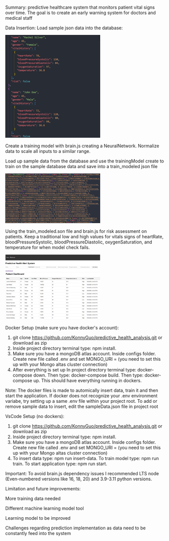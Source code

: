 Summary: predictive healthcare system that monitors patient vital signs over time. The goal is to create an early warning system for doctors and medical staff

Data Insertion: Load sample json data into the database:

<img src="public/imgs/dataInsert.png" alt="Sample Data Insertion" style="width:300px;">

Create a training model with brain.js creating a NeuralNetwork. Normalize data to scale all inputs to a similar range.

Load up sample data from the database and use the trainingModel create to train on the sample database data and save into a train_modeled json file

<img src="public/imgs/train_model.png" alt="Sample Data Insertion" style="width:300px;">

Using the train_modeled.son file and brain.js for risk assessment on patients. 
Keep a traditional low and high values for vitals signs of heartRate, bloodPressureSystolic, bloodPressureDiastolic, oxygenSaturation, and temperature for when model check fails.

<img src="public/imgs/addPatient.png" alt="Sample Data Insertion" style="width:300px;">

<img src="public/imgs/patientDashboard.png" alt="Sample Data Insertion" style="width:300px;">

Docker Setup (make sure you have docker's account): 
1. git clone https://github.com/KonnyGuo/predictive_health_analysis.git or download as zip
2. Inside project directory terminal type: npm install.
3. Make sure you have a mongoDB atlas account. Inside configs folder. Create new file called .env and set MONGO_URI = <yourMongoDBConnection> (you need to set this up with your Mongo altas cluster connection)
4. After everything is set up In project directory terminal type: docker-compose down. Then type: docker-compose build. Then type: docker-compose up. This should have everything running in dockers.

Note: 
The docker files is made to automically insert data, train it and then start the application. If docker does not recognize your .env environment variabe, try setting up a same .env file within your project root.
To add or remove sample data to insert, edit the sampleData.json file in project root

VsCode Setup (no dockers):
1. git clone https://github.com/KonnyGuo/predictive_health_analysis.git or download as zip
2. Inside project directory terminal type: npm install.
3. Make sure you have a mongoDB atlas account. Inside configs folder. Create new file called .env and set MONGO_URI = <yourMongoDBConnection> (you need to set this up with your Mongo altas cluster connection)
4. To insert data type: npm run insert-data. To train model type: npm run train. To start application type: npm run start.

Important:
To avoid brain.js dependency issues I recommended LTS node (Even-numbered versions like 16, 18, 20) and 3.9-3.11 python versions.

Limitation and future improvements:

More training data needed

Different machine learning model tool

Learning model to be improved

Challenges regarding prediction implementation as data need to be constantly feed into the system
